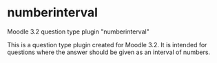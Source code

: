 # numberinterval
Moodle 3.2 question type plugin "numberinterval"

This is a question type plugin created for Moodle 3.2. It is intended for questions where the answer should be given as an interval of numbers.
